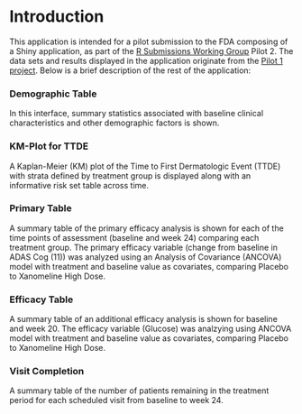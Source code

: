 # Introduction

This application is intended for a pilot submission to the FDA composing of a Shiny application, as part of the [R Submissions Working Group](https://rconsortium.github.io/submissions-wg/) Pilot 2. The data sets and results displayed in the application originate from the [Pilot 1 project](https://rconsortium.github.io/submissions-wg/pilot-overall.html#pilot-1---common-analyses). Below is a brief description of the rest of the application:

### Demographic Table

In this interface, summary statistics associated with baseline clinical characteristics and other demographic factors is shown.

### KM-Plot for TTDE

A Kaplan-Meier (KM) plot of the Time to First Dermatologic Event (TTDE) with strata defined by treatment group is displayed along with an informative risk set table across time.

### Primary Table

A summary table of the primary efficacy analysis is shown for each of the time points of assessment (baseline and week 24) comparing each treatment group. The primary efficacy variable (change from baseline in ADAS Cog (11)) was analyzed using an Analysis of Covariance (ANCOVA) model with treatment and baseline value as covariates, comparing Placebo to Xanomeline High Dose.

### Efficacy Table

A summary table of an additional efficacy analysis is shown for baseline and week 20. The efficacy variable (Glucose) was analzying using ANCOVA model with treatment and baseline value as covariates, comparing Placebo to Xanomeline High Dose.

### Visit Completion

A summary table of the number of patients remaining in the treatment period for each scheduled visit from baseline to week 24.